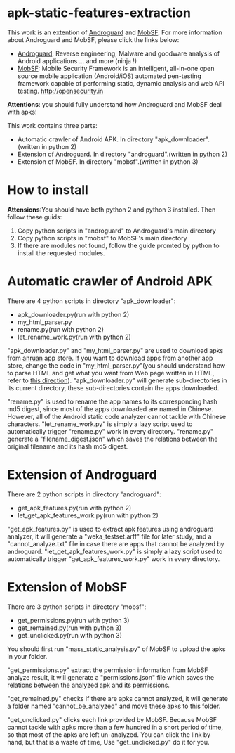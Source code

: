 # apk-static-features-extraction

This work is an extention of [Androguard](https://github.com/androguard/androguard) and [MobSF](https://github.com/ajinabraham/Mobile-Security-Framework-MobSF). For more information about Androguard and MobSF, please click the links below:

- [Androguard](https://github.com/androguard/androguard): Reverse engineering, Malware and goodware analysis of Android applications ... and more (ninja !)
- [MobSF](https://github.com/ajinabraham/Mobile-Security-Framework-MobSF): Mobile Security Framework is an intelligent, all-in-one open source mobile application (Android/iOS) automated pen-testing framework capable of performing static, dynamic analysis and web API testing. http://opensecurity.in

**Attentions**: you should fully understand how Androguard and MobSF deal with apks!

This work contains three parts:

- Automatic crawler of Android APK. In directory "apk_downloader".(written in python 2)
- Extension of Androguard. In directory "androguard".(written in python 2)
- Extension of MobSF. In directory "mobsf".(written in python 3)

# How to install

**Attensions**:You should have both python 2 and python 3 installed. Then follow these guids:

1. Copy python scripts in "androguard" to Androguard's main directory
2. Copy python scripts in "mobsf" to MobSF's main directory
3. If there are modules not found, follow the guide promted by python to install the requested modules.

# Automatic crawler of Android APK

There are 4 python scripts in directory "apk_downloader":

- apk_downloader.py(run with python 2)
- my_html_parser.py
- rename.py(run with python 2)
- let_rename_work.py(run with python 2)

"apk_downloader.py" and "my_html_parser.py" are used to download apks from [anruan](http://www.anruan.com) app store. If you want to download apps from another app store, change the code in "my_html_parser.py"(you should understand how to parse HTML and get what you want from Web page written in HTML, refer to [this direction](http://www.liaoxuefeng.com/wiki/0014316089557264a6b348958f449949df42a6d3a2e542c000/0014320023122880232500da9dc4a4486ad00426f081c15000)). "apk_downloader.py" will generate sub-directories in its current directory, these sub-directories contain the apps downloaded.

"rename.py" is used to rename the app names to its corresponding hash md5 digest, since most of the apps downloaded are named in Chinese. However, all of the Android static code analyzer cannot tackle with Chinese characters. "let_rename_work.py" is simply a lazy script used to automatically trigger "rename.py" work in every directory. "rename.py" generate a "filename_digest.json" which saves the relations between the original filename and its hash md5 digest.

# Extension of Androguard

There are 2 python scripts in directory "androguard":

- get_apk_features.py(run with python 2)
- let_get_apk_features_work.py(run with python 2)

"get_apk_features.py" is used to extract apk features using androguard analyzer, it will generate a "weka_testset.arff" file for later study, and a "cannot_analyze.txt" file in case there are apps that cannot be analyzed by androguard. "let_get_apk_features_work.py" is simply a lazy script used to automatically trigger "get_apk_features_work.py" work in every directory. 

# Extension of MobSF

There are 3 python scripts in directory "mobsf":

- get_permissions.py(run with python 3)
- get_remained.py(run with python 3)
- get_unclicked.py(run with python 3)

You should first run "mass_static_analysis.py" of MobSF to upload the apks in your folder.

"get_permissions.py" extract the permission information from MobSF analyze result, it will generate a "permissions.json" file which saves the relations between the analyzed apk and its permissions.

"get_remained.py" checks if there are apks cannot analyzed, it will generate a folder named "cannot_be_analyzed" and move these apks to this folder.

"get_unclicked.py" clicks each link provided by MobSF. Because MobSF cannot tackle with apks more than a few hundred in a short period of time, so that most of the apks are left un-analyzed. You can click the link by hand, but that is a waste of time, Use "get_unclicked.py" do it for you.